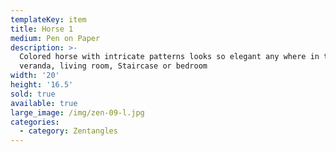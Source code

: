 ```yaml
---
templateKey: item
title: Horse 1
medium: Pen on Paper
description: >-
  Colored horse with intricate patterns looks so elegant any where in the
  veranda, living room, Staircase or bedroom
width: '20'
height: '16.5'
sold: true
available: true
large_image: /img/zen-09-l.jpg
categories:
  - category: Zentangles
---
```


